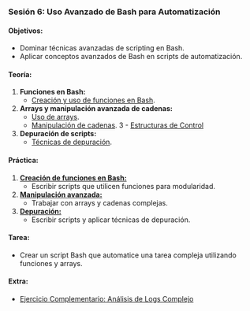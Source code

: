 ### **Sesión 6: Uso Avanzado de Bash para Automatización**
#### **Objetivos:**
- Dominar técnicas avanzadas de scripting en Bash.
- Aplicar conceptos avanzados de Bash en scripts de automatización.

#### **Teoría:**
1. **Funciones en Bash:**
   - [Creación y uso de funciones en Bash](bash.funciones.md).
2. **Arrays y manipulación avanzada de cadenas:**
   - [Uso de arrays](bash.arrays.md).
   - [Manipulación de cadenas](bash.cadenas.md).
3  - [Estructuras de Control](algoritmos.md)
3. **Depuración de scripts:**
   - [Técnicas de depuración](bash.debugging.md).

#### **Práctica:**
1. [**Creación de funciones en Bash:**](practicas/PRACTICA.6.1.md)
   - Escribir scripts que utilicen funciones para modularidad.
2. [**Manipulación avanzada:**](practicas/PRACTICA.6.2.md)
   - Trabajar con arrays y cadenas complejas.
3. [**Depuración:**](practicas/PRACTICA.6.3.md)
   - Escribir scripts y aplicar técnicas de depuración.

#### **Tarea:**
- Crear un script Bash que automatice una tarea compleja utilizando funciones y arrays.

#### **Extra:**
- [Ejercicio Complementario: Análisis de Logs Complejo](extras/EXTRA.6.md)
